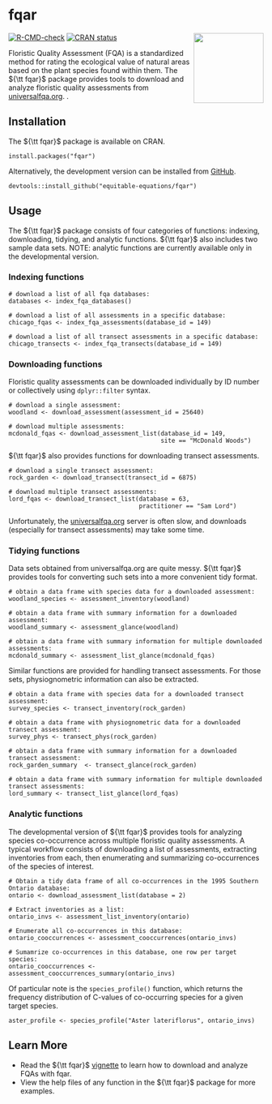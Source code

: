 # fqar 

<img src="man/figures/logo.png" align="right" height="138" />

  <!-- badges: start -->
  [![R-CMD-check](https://github.com/equitable-equations/fqar/actions/workflows/R-CMD-check.yaml/badge.svg)](https://github.com/equitable-equations/fqar/actions/workflows/R-CMD-check.yaml)
   [![CRAN status](https://www.r-pkg.org/badges/version/fqar)](https://CRAN.R-project.org/package=fqar)
  <!-- badges: end -->
  
Floristic Quality Assessment (FQA) is a standardized method for rating the ecological value of natural areas based on the plant species found within them. The ${\tt fqar}$ package provides tools to download and analyze floristic quality assessments from [universalfqa.org](https://universalfqa.org/).
.

## Installation
 
The ${\tt fqar}$ package is available on CRAN.

```{r install}
install.packages("fqar")
```

Alternatively, the development version can be installed from [GitHub](https://github.com/equitable-equations/fqar).

```{r github}
devtools::install_github("equitable-equations/fqar")
```

## Usage 

The ${\tt fqar}$ package consists of four categories of functions: indexing, downloading, tidying, and analytic functions. ${\tt fqar}$ also includes two sample data sets. NOTE: analytic functions are currently available only in the developmental version.

### Indexing functions

```{r indexing}
# download a list of all fqa databases:
databases <- index_fqa_databases()

# download a list of all assessments in a specific database:
chicago_fqas <- index_fqa_assessments(database_id = 149) 

# download a list of all transect assessments in a specific database:
chicago_transects <- index_fqa_transects(database_id = 149)
```

### Downloading functions

Floristic quality assessments can be downloaded individually by ID number or collectively using `dplyr::filter` syntax.

```{r downloading}
# download a single assessment:
woodland <- download_assessment(assessment_id = 25640)

# download multiple assessments:
mcdonald_fqas <- download_assessment_list(database_id = 149, 
                                          site == "McDonald Woods")
```

${\tt fqar}$ also provides functions for downloading transect assessments.

```{r downloading2}
# download a single transect assessment:
rock_garden <- download_transect(transect_id = 6875)

# download multiple transect assessments:
lord_fqas <- download_transect_list(database = 63,
                                    practitioner == "Sam Lord")
```

Unfortunately, the [universalfqa.org](https://universalfqa.org/) server is often slow, and downloads (especially for transect assessments) may take some time. 

### Tidying functions

Data sets obtained from universalfqa.org are quite messy. ${\tt fqar}$ provides tools for converting such sets into a more convenient tidy format.

```{r tidying}
# obtain a data frame with species data for a downloaded assessment:
woodland_species <- assessment_inventory(woodland)

# obtain a data frame with summary information for a downloaded assessment:
woodland_summary <- assessment_glance(woodland)

# obtain a data frame with summary information for multiple downloaded assessments:
mcdonald_summary <- assessment_list_glance(mcdonald_fqas)
```

Similar functions are provided for handling transect assessments. For those sets, physiognometric information can also be extracted.

```{r tidying2}
# obtain a data frame with species data for a downloaded transect assessment:
survey_species <- transect_inventory(rock_garden)

# obtain a data frame with physiognometric data for a downloaded transect assessment:
survey_phys <- transect_phys(rock_garden)

# obtain a data frame with summary information for a downloaded transect assessment:
rock_garden_summary  <- transect_glance(rock_garden)

# obtain a data frame with summary information for multiple downloaded transect assessments:
lord_summary <- transect_list_glance(lord_fqas)
```

### Analytic functions

The developmental version of ${\tt fqar}$ provides tools for analyzing species co-occurrence across multiple floristic quality assessments. A typical workflow consists of downloading a list of assessments, extracting inventories from each, then enumerating and summarizing co-occurrences of the species of interest.

```{r analysis}
# Obtain a tidy data frame of all co-occurrences in the 1995 Southern Ontario database:
ontario <- download_assessment_list(database = 2)

# Extract inventories as a list:
ontario_invs <- assessment_list_inventory(ontario)

# Enumerate all co-occurrences in this database:
ontario_cooccurrences <- assessment_cooccurrences(ontario_invs)

# Sumamrize co-occurrences in this database, one row per target species:
ontario_cooccurrences <- assessment_cooccurrences_summary(ontario_invs)
```

Of particular note is the `species_profile()` function, which returns the frequency distribution of C-values of co-occurring species for a given target species.

```{r profile}
aster_profile <- species_profile("Aster lateriflorus", ontario_invs)
```


## Learn More 
* Read the ${\tt fqar}$ [vignette](https://github.com/equitable-equations/fqar/blob/main/vignettes/fqar.Rmd) to learn how to download and analyze FQAs with fqar.
* View the help files of any function in the ${\tt fqar}$ package for more examples. 
